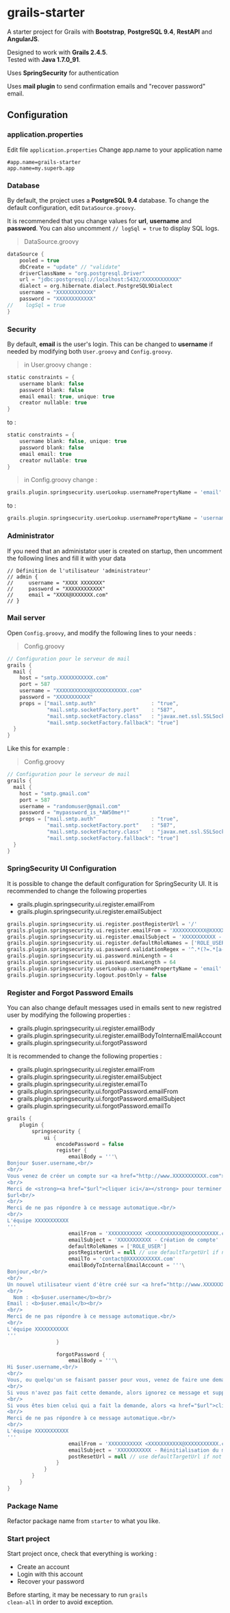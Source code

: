 # grails-starter
A starter project for Grails with **Bootstrap**, **PostgreSQL 9.4**, **RestAPI** and **AngularJS**.

Designed to work with **Grails 2.4.5**.<br/>
Tested with **Java 1.7.0_91**.

Uses **SpringSecurity** for authentication

Uses **mail plugin** to send confirmation emails and "recover password" email.


## Configuration

### application.properties
Edit file <code>application.properties</code>
Change app.name to your application name

```
#app.name=grails-starter
app.name=my.superb.app
```

### Database
By default, the project uses a **PostgreSQL 9.4** database.
To change the default configuration, edit <code>DataSource.groovy</code>.

It is recommended that you change values for **url**, **username** and **password**.
You can also uncomment <code>// logSql = true</code> to display SQL logs.

> DataSource.groovy

```groovy
dataSource {
    pooled = true
    dbCreate = "update" // "validate"
    driverClassName = "org.postgresql.Driver"
    url = "jdbc:postgresql://localhost:5432/XXXXXXXXXXXX"
    dialect = org.hibernate.dialect.PostgreSQL9Dialect
    username = "XXXXXXXXXXXX"
    password = "XXXXXXXXXXXX"
//    logSql = true
}
```

### Security

By default, **email** is the user's login. This can be changed to **username** if needed by modifying both <code>User.groovy</code> and <code>Config.groovy</code>.

> in User.groovy change :

```groovy
static constraints = {
    username blank: false
    password blank: false
    email email: true, unique: true
    creator nullable: true
}
```
to :
```groovy
static constraints = {
    username blank: false, unique: true
    password blank: false
    email email: true
    creator nullable: true
}
```
> in Config.groovy change :

```groovy
grails.plugin.springsecurity.userLookup.usernamePropertyName = 'email'
```
to :
```groovy
grails.plugin.springsecurity.userLookup.usernamePropertyName = 'username'
```

### Administrator
If you need that an administator user is created on startup, then uncomment the following lines and fill it with your data

```
// Définition de l'utilisateur 'administrateur'
// admin {
//     username = "XXXX XXXXXXX"
//     password = "XXXXXXXXXXXX"
//     email = "XXXX@XXXXXXX.com"
// }
```

### Mail server
Open <code>Config.groovy</code>, and modify the following lines to your needs :
> Config.groovy

```groovy
// Configuration pour le serveur de mail
grails {
  mail {
    host = "smtp.XXXXXXXXXXX.com"
    port = 587
    username = "XXXXXXXXXXX@XXXXXXXXXXX.com"
    password = "XXXXXXXXXXX"
    props = ["mail.smtp.auth"                  : "true",
             "mail.smtp.socketFactory.port"    : "587",
             "mail.smtp.socketFactory.class"   : "javax.net.ssl.SSLSocketFactory",
             "mail.smtp.socketFactory.fallback": "true"]
  }
}
```
Like this for example :
> Config.groovy

```groovy
// Configuration pour le serveur de mail
grails {
  mail {
    host = "smtp.gmail.com"
    port = 587
    username = "randomuser@gmail.com"
    password = "mypassword_is_*AW50me*!"
    props = ["mail.smtp.auth"                  : "true",
             "mail.smtp.socketFactory.port"    : "587",
             "mail.smtp.socketFactory.class"   : "javax.net.ssl.SSLSocketFactory",
             "mail.smtp.socketFactory.fallback": "true"]
  }
}
```
### SpringSecurity UI Configuration
It is possible to change the default configuration for SpringSecurity UI.
It is recommended to change the following properties
 * grails.plugin.springsecurity.ui.register.emailFrom
 * grails.plugin.springsecurity.ui.register.emailSubject
```groovy
grails.plugin.springsecurity.ui.register.postRegisterUrl = '/'
grails.plugin.springsecurity.ui.register.emailFrom = 'XXXXXXXXXXX@XXXXXXXXXXX.com'
grails.plugin.springsecurity.ui.register.emailSubject = 'XXXXXXXXXXX - Valider votre email'
grails.plugin.springsecurity.ui.register.defaultRoleNames = ['ROLE_USER']
grails.plugin.springsecurity.ui.password.validationRegex = '^.*(?=.*[a-zA-Z\\d]).*$' // Au moins quelques caractères
grails.plugin.springsecurity.ui.password.minLength = 4
grails.plugin.springsecurity.ui.password.maxLength = 64
grails.plugin.springsecurity.userLookup.usernamePropertyName = 'email'
grails.plugin.springsecurity.logout.postOnly = false
```

### Register and Forgot Password Emails
You can also change default messages used in emails sent to new registred user by modifying the following properties :
 * grails.plugin.springsecurity.ui.register.emailBody
 * grails.plugin.springsecurity.ui.register.emailBodyToInternalEmailAccount
 * grails.plugin.springsecurity.ui.forgotPassword

It is recommended to change the following properties :
 * grails.plugin.springsecurity.ui.register.emailFrom
 * grails.plugin.springsecurity.ui.register.emailSubject
 * grails.plugin.springsecurity.ui.register.emailTo
 * grails.plugin.springsecurity.ui.forgotPassword.emailFrom
 * grails.plugin.springsecurity.ui.forgotPassword.emailSubject
 * grails.plugin.springsecurity.ui.forgotPassword.emailTo

```groovy
grails {
    plugin {
        springsecurity {
            ui {
                encodePassword = false
                register {
                    emailBody = '''\
Bonjour $user.username,<br/>
<br/>
Vous venez de créer un compte sur <a href="http://www.XXXXXXXXXXX.com">XXXXXXXXXXX</a> et nous vous en remercions !<br/>
<br/>
Merci de <strong><a href="$url">cliquer ici</a></strong> pour terminer la procédure d'enregistrement, ou copier coller l'adresse suivante dans votre navigateur :<br/>
$url<br/>
<br/>
Merci de ne pas répondre à ce message automatique.<br/>
<br/>
L'équipe XXXXXXXXXXX
'''
                    emailFrom = 'XXXXXXXXXXX <XXXXXXXXXXX@XXXXXXXXXXX.com>'
                    emailSubject = 'XXXXXXXXXXX - Création de compte'
                    defaultRoleNames = ['ROLE_USER']
                    postRegisterUrl = null // use defaultTargetUrl if not set
                    emailTo = 'contact@XXXXXXXXXXX.com'
                    emailBodyToInternalEmailAccount = '''\
Bonjour,<br/>
<br/>
Un nouvel utilisateur vient d'être créé sur <a href="http://www.XXXXXXXXXXX.com">XXXXXXXXXXX</a>.<br/>
<br/>
  Nom : <b>$user.username</b><br/>
Email : <b>$user.email</b><br/>
<br/>
Merci de ne pas répondre à ce message automatique.<br/>
<br/>
L'équipe XXXXXXXXXXX
'''
                }

                forgotPassword {
                    emailBody = '''\
Hi $user.username,<br/>
<br/>
Vous, ou quelqu'un se faisant passer pour vous, venez de faire une demande de mise à zéro de votre mot de passe sur <a href="http://www.XXXXXXXXXXX.com">XXXXXXXXXXX</a>.<br/>
<br/>
Si vous n'avez pas fait cette demande, alors ignorez ce message et supprimez le, aucun changement de sera appliqué à votre compte.<br/>
<br/>
Si vous êtes bien celui qui a fait la demande, alors <a href="$url">cliquez ici</a> pour remettre à zéro votre mot de passe.
<br/>
Merci de ne pas répondre à ce message automatique.<br/>
<br/>
L'équipe XXXXXXXXXXX
'''
                    emailFrom = 'XXXXXXXXXXX <XXXXXXXXXXX@XXXXXXXXXXX.com>'
                    emailSubject = 'XXXXXXXXXXX - Réinitialisation du mot de passe'
                    postResetUrl = null // use defaultTargetUrl if not set
                }
            }
        }
    }
}
```

### Package Name
Refactor package name from <code>starter</code> to what you like.

### Start project
Start project once, check that everything is working :
 * Create an account
 * Login with this account
 * Recover your password

Before starting, it may be necessary to run <code>grails clean-all</code> in order to avoid exception.
